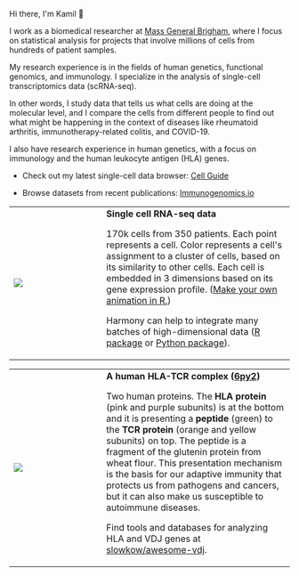 Hi there, I'm Kamil 👋

I work as a biomedical researcher at [Mass General Brigham][1], where I focus
on statistical analysis for projects that involve millions of cells from
hundreds of patient samples.

My research experience is in the fields of human genetics, functional genomics,
and immunology. I specialize in the analysis of single-cell transcriptomics
data (scRNA-seq).

In other words, I study data that tells us what cells are doing at the
molecular level, and I compare the cells from different people to find out what
might be happening in the context of diseases like rheumatoid arthritis,
immunotherapy-related colitis, and COVID-19.

I also have research experience in human genetics, with a focus on immunology and
the human leukocyte antigen (HLA) genes.

- Check out my latest single-cell data browser: [Cell Guide](https://cell.guide)

- Browse datasets from recent publications: [Immunogenomics.io](https://immunogenomics.io)

[1]: https://www.massgeneralbrigham.org/


<table>
<tr>
  <td width="33%">
    <img src="https://github.com/slowkow/slowkow/assets/209714/ffa053e8-d9b3-4314-bb7d-cb271f2210df"></img>
  </td>
  <td><b>Single cell RNA-seq data</b>
    <p>170k cells from 350 patients. Each point represents a cell. Color represents a cell's assignment to a cluster of cells, based on its similarity to other cells. Each cell is embedded in 3 dimensions based on its gene expression profile. (<a href="https://gist.github.com/slowkow/a9907d8fdc2e85ce539ca4015983b893">Make your own animation in R.</a>)</p>
    <p>Harmony can help to integrate many batches of high-dimensional data (<a href="https://github.com/immunogenomics/harmony">R package</a> or <a href="https://github.com/slowkow/harmonypy">Python package</a>).</p>
  </td>
</tr>
</table>

<table>
<tr>
  <td width="33%">
    <a href="https://www.rcsb.org/structure/6py2"><img src="https://github.com/slowkow/awesome-vdj/assets/209714/7f322310-89b2-4398-bc2c-2aa730cd095c"></a>
  </td>
  <td>
    <b>A human HLA-TCR complex (<a href="https://www.rcsb.org/structure/6py2">6py2</a>)</b>
    <p>Two human proteins. The <b>HLA protein</b> (pink and purple subunits) is at the bottom and it is presenting a <b>peptide</b> (green) to the <b>TCR protein</b> (orange and yellow subunits) on top. The peptide is a fragment of the glutenin protein from wheat flour. This presentation mechanism is the basis for our adaptive immunity that protects us from pathogens and cancers, but it can also make us susceptible to autoimmune diseases.</p>
    <p>Find tools and databases for analyzing HLA and VDJ genes at <a href="https://github.com/slowkow/awesome-vdj">slowkow/awesome-vdj</a>.</p>
  </td>
</tr>
</table>
